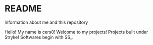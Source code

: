 # README
Information about me and this repository


Hello! My name is cers0!
Welcome to my projects! 
Projects built under Stryke! Softwares begin with SS_.
